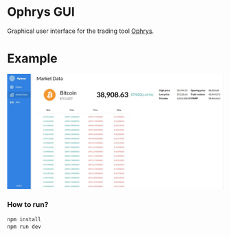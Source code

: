 # Ophrys GUI

Graphical user interface for the trading tool [Ophrys](https://github.com/gonzaloea/ophrys).

# Example

![Dashboard example](./docs/dashboard.jpeg)

### How to run?

```bash
npm install
npm run dev
```

